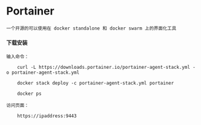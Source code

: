 
# Portainer

	一个开源的可以使用在 docker standalone 和 docker swarm 上的界面化工具

#### 下载安装

	输入命令：

		curl -L https://downloads.portainer.io/portainer-agent-stack.yml -o portainer-agent-stack.yml

		docker stack deploy -c portainer-agent-stack.yml portainer

		docker ps

	访问页面：

		https://ipaddress:9443
